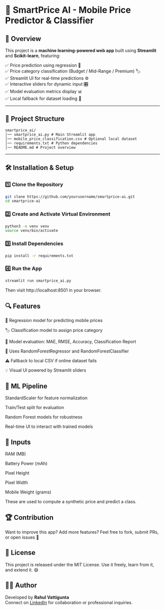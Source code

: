 # 📱 SmartPrice AI - Mobile Price Predictor & Classifier

## 📌 Overview
This project is a **machine learning-powered web app** built using **Streamlit** and **Scikit-learn**, featuring:

✅ Price prediction using regression 💸  
✅ Price category classification (Budget / Mid-Range / Premium) 🏷️  
✅ Streamlit UI for real-time predictions ⚙️  
✅ Interactive sliders for dynamic input 🎛️  
✅ Model evaluation metrics display 📊  
✅ Local fallback for dataset loading 📂  

---

## 📂 Project Structure
```
smartprice_ai/
│── smartprice_ai.py # Main Streamlit app
│── mobile_price_classification.csv # Optional local dataset
│── requirements.txt # Python dependencies
│── README.md # Project overview
```

---

## 🛠️ Installation & Setup

### 1️⃣ Clone the Repository
```sh
git clone https://github.com/yourusername/smartprice-ai.git
cd smartprice-ai
```
### 2️⃣ Create and Activate Virtual Environment
```sh
python3 -m venv venv
source venv/bin/activate
```
### 3️⃣ Install Dependencies
```sh
pip install -r requirements.txt
```
### 4️⃣ Run the App
```sh
streamlit run smartprice_ai.py
```
Then visit http://localhost:8501 in your browser.

## 🔍 Features
🔢 Regression model for predicting mobile prices

🏷️ Classification model to assign price category

🧪 Model evaluation: MAE, RMSE, Accuracy, Classification Report

🧠 Uses RandomForestRegressor and RandomForestClassifier

⚠️ Fallback to local CSV if online dataset fails

💡 Visual UI powered by Streamlit sliders

## 🧠 ML Pipeline

StandardScaler for feature normalization

Train/Test split for evaluation

Random Forest models for robustness

Real-time UI to interact with trained models

## 🎯 Inputs
RAM (MB)

Battery Power (mAh)

Pixel Height

Pixel Width

Mobile Weight (grams)

These are used to compute a synthetic price and predict a class.

## 🏆 Contribution
Want to improve this app? Add more features?
Feel free to fork, submit PRs, or open issues 🚀

## 📜 License
This project is released under the MIT License.
Use it freely, learn from it, and extend it. 😄

## 👨‍💻 Author

Developed by **Rahul Vattigunta**  
Connect on [LinkedIn](https://www.linkedin.com/in/rahulvattigunta/) for collaboration or professional inquiries.

